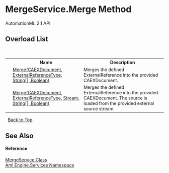 # MergeService.Merge Method 
AutomationML 2.1 API 


## Overload List
&nbsp;<table><tr><th></th><th>Name</th><th>Description</th></tr><tr><td>![Public method](media/pubmethod.gif "Public method")</td><td><a href="M_Aml_Engine_Services_MergeService_Merge_1">Merge(CAEXDocument, ExternalReferenceType, String[], Boolean)</a></td><td>
Merges the defined ExternalReference into the provided CAEXDocument.</td></tr><tr><td>![Public method](media/pubmethod.gif "Public method")</td><td><a href="M_Aml_Engine_Services_MergeService_Merge">Merge(CAEXDocument, ExternalReferenceType, Stream, String[], Boolean)</a></td><td>
Merges the defined ExternalReference into the provided CAEXDocument. The source is loaded from the provided external source stream.</td></tr></table>&nbsp;
<a href="#mergeservice.merge-method">Back to Top</a>

## See Also


#### Reference
<a href="T_Aml_Engine_Services_MergeService">MergeService Class</a><br /><a href="N_Aml_Engine_Services">Aml.Engine.Services Namespace</a><br />